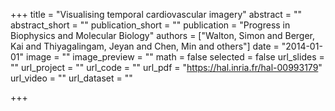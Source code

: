 +++
title = "Visualising temporal cardiovascular imagery"
abstract = ""
abstract_short = ""
publication_short = ""
publication = "Progress in Biophysics and Molecular Biology"
authors = ["Walton, Simon and Berger, Kai and Thiyagalingam, Jeyan and Chen, Min and others"]
date = "2014-01-01"
image = ""
image_preview = ""
math = false
selected = false
url_slides = ""
url_project = ""
url_code = ""
url_pdf = "https://hal.inria.fr/hal-00993179"
url_video = ""
url_dataset = ""

+++
